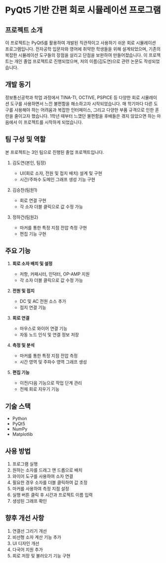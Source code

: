 # PyQt5 기반 간편 회로 시뮬레이션 프로그램

## 프로젝트 소개

이 프로젝트는 PyQt5를 활용하여 개발된 직관적이고 사용하기 쉬운 회로 시뮬레이션 프로그램입니다. 전자공학 입문자와 영어에 취약한 학생들을 위해 설계되었으며, 기존의 복잡한 시뮬레이션 도구들의 장점을 살리고 단점을 보완하여 만들어졌습니다. 이 프로젝트는 개인 졸업 프로젝트로 진행되었으며, 저의 이름(김도연)으로 관련 논문도 작성되었습니다.

## 개발 동기

정보통신공학과 학업 과정에서 TINA-TI, OCTIVE, PSPICE 등 다양한 회로 시뮬레이션 도구를 사용하면서 느낀 불편함을 해소하고자 시작되었습니다. 매 학기마다 다른 도구를 사용해야 하는 어려움과 복잡한 인터페이스, 그리고 다양한 부품 규격으로 인한 혼란을 줄이고자 했습니다. 1학년 때부터 느꼈던 불편함을 후배들은 겪지 않았으면 하는 마음에서 이 프로젝트를 시작하게 되었습니다.

## 팀 구성 및 역할

본 프로젝트는 3인 팀으로 진행된 졸업 프로젝트입니다.

1. 김도연(본인, 팀장)
   - UI(회로 소자, 전원 및 접지 배치) 설계 및 구현
   - 시간/주파수 도메인 그래프 생성 기능 구현
     
3. 김승찬(팀원1)
   - 회로 연결 구현
   - 각 소자 더블 클릭으로 값 수정 가능

4. 정하건(팀원2)
   - 마커를 통한 특정 지점 전압 측정 구현
   - 편집 기능 구현
     
## 주요 기능

1. **회로 소자 배치 및 설정**
   - 저항, 커패시터, 인덕터, OP-AMP 지원
   - 각 소자 더블 클릭으로 값 수정 가능

2. **전원 및 접지**
   - DC 및 AC 전원 소스 추가
   - 접지 연결 기능

3. **회로 연결**
   - 마우스로 와이어 연결 기능
   - 자동 노드 인식 및 연결 정보 저장

4. **측정 및 분석**
   - 마커를 통한 특정 지점 전압 측정
   - 시간 영역 및 주파수 영역 그래프 생성

5. **편집 기능**
   - 이전/다음 기능으로 작업 단계 관리
   - 전체 회로 지우기 기능

## 기술 스택

- Python
- PyQt5
- NumPy
- Matplotlib

## 사용 방법

1. 프로그램 실행
2. 원하는 소자를 드래그 앤 드롭으로 배치
3. 와이어 도구를 사용하여 소자 연결
4. 필요한 경우 소자를 더블 클릭하여 값 조정
5. 마커를 사용하여 측정 지점 설정
6. 실행 버튼 클릭 후 시간과 프로젝트 이름 입력
7. 생성된 그래프 확인

## 향후 개선 사항

1. 연결선 그리기 개선
2. 비선형 소자 계산 기능 추가
3. UI 디자인 개선
4. 다국어 지원 추가
5. 회로 저장 및 불러오기 기능 구현
